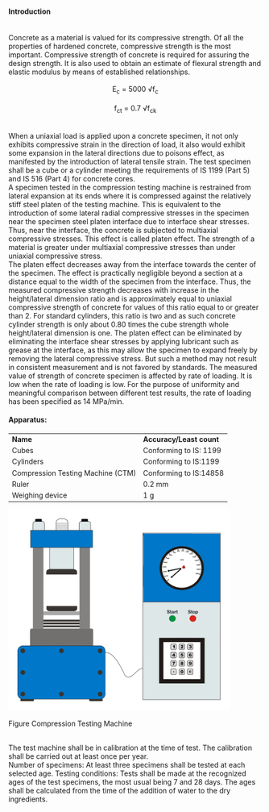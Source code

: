 <h4> Introduction </h4>
<br>
Concrete as a material is valued for its compressive strength. Of all the properties of hardened concrete, compressive strength is the most important. Compressive strength of concrete is required for assuring the design strength. It is also used to obtain an estimate of flexural strength and elastic modulus by means of established relationships.<br>
<br>
<div align="middle"> E<sub>c</sub> = 5000 √f<sub>c</sub> </div> <br>
<div align="middle"> f<sub>ct</sub> = 0.7 √f<sub>ck</sub> </div> <br>
<br>
When a uniaxial load is applied upon a concrete specimen, it not only exhibits compressive strain in the direction of load, it also would exhibit some expansion in the lateral directions due to poisons effect, as manifested by the introduction of lateral tensile strain.
The test specimen shall be a cube or a cylinder meeting the requirements of IS 1199 (Part 5) and IS 516 (Part 4) for concrete cores.
<br>
A specimen tested in the compression testing machine is restrained from lateral expansion at its ends where it is compressed against the relatively stiff steel platen of the testing machine. This is equivalent to the introduction of some lateral radial compressive stresses in the specimen near the specimen steel platen interface due to interface shear stresses. Thus, near the interface, the concrete is subjected to multiaxial compressive stresses. This effect is called platen effect. The strength of a material is greater under multiaxial compressive stresses than under uniaxial compressive stress.
<br>
The platen effect decreases away from the interface towards the center of the specimen. The effect is practically negligible beyond a section at a distance equal to the width of the specimen from the interface. Thus, the measured compressive strength decreases with increase in the height/lateral dimension ratio and is approximately equal to uniaxial compressive strength of concrete for values of this ratio equal to or greater than 2.
For standard cylinders, this ratio is two and as such concrete cylinder strength is only about 0.80 times the cube strength whole height/lateral dimension is one. The platen effect can be eliminated by eliminating the interface shear stresses by applying lubricant such as grease at the interface, as this may allow the specimen to expand freely by removing the lateral compressive stress. But such a method may not result in consistent measurement and is not favored by standards. The measured value of strength of concrete specimen is affected by rate of loading. It is low when the rate of loading is low. For the purpose of uniformity and meaningful comparison between different test results, the rate of loading has been specified as 14 MPa/min.
<br>

<h4> Apparatus: </h4>

<table>
	<tr style="font-weight: bold;">
		<td>
			Name
		</td>
		<td>
			Accuracy/Least count
		</td>
	</tr>
	<tr>
		<td>
			Cubes
		</td>
		<td>
			Conforming to IS: 1199
		</td>
	</tr>
	<tr>
		<td>
			Cylinders
		</td>
		<td>
			Conforming to IS:1199
		</td>
	</tr>
	<tr>
		<td>
			Compression Testing Machine (CTM)
		</td>
		<td>
			Conforming to IS:14858
		</td>
	</tr>
	<tr>
		<td>
			Ruler
		</td>
		<td>
			0.2 mm
		</td>
	</tr>
	<tr>
		<td>
			Weighing device
		</td>
		<td>
			1 g
		</td>
	</tr>
</table>


<img src="images/t2.png" height="400px"/>

Figure Compression Testing Machine<br><br>

The test machine shall be in calibration at the time of test. The calibration shall be carried out at least once per year. <br>
Number of specimens: At least three specimens shall be tested at each selected age.
Testing conditions: Tests shall be made at the recognized ages of the test specimens, the most usual being 7 and 28 days. The ages shall be calculated from the time of the addition of water to the dry ingredients.

